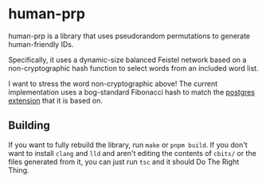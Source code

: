 # human-prp

human-prp is a library that uses pseudorandom permutations to generate
human-friendly IDs.

Specifically, it uses a dynamic-size balanced Feistel network based on a
non-cryptographic hash function to select words from an included word list.

I want to stress the word non-cryptographic above! The current implementation
uses a bog-standard Fibonacci hash to match the
[postgres extension](https://github.com/dverite/permuteseq)
that it is based on.

## Building

If you want to fully rebuild the library, run `make` or `pnpm build`. If you
don't want to install `clang` and `lld` and aren't editing the contents of
`cbits/` or the files generated from it, you can just run `tsc` and it should Do
The Right Thing.
